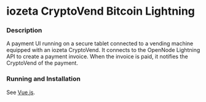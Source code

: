 # iozeta CryptoVend Bitcoin Lightning

### Description
A payment UI running on a secure tablet connected to a vending machine equipped with an iozeta CryptoVend.
It connects to the OpenNode Lightning API to create a payment invoice.
When the invoice is paid, it notifies the CryptoVend of the payment.

### Running and Installation
See [Vue,js](https://cli.vuejs.org/).
